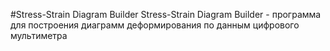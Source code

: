 #Stress-Strain Diagram Builder
Stress-Strain Diagram Builder - программа для построения диаграмм деформирования по данным цифрового мультиметра
